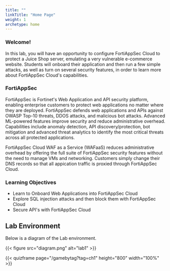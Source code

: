 ```yaml
---
title: ""
linkTitle: "Home Page"
weight: 1
archetype: home
---
```


### Welcome!

In this lab, you will have an opportunity to configure FortiAppSec Cloud to protect a Juice Shop server, emulating a very vulnerable e-commerce website.  Students will onboard their application and then run a few simple attacks, as well as turn on several security features, in order to learn more about FortiAppSec Cloud's capabilities.

### FortiAppSec
FortiAppSec is Fortinet's Web Application and API security platform, enabling enterprise customers to protect web applications no matter where they are deployed.  FortiAppSec defends web applications and APIs against OWASP Top-10 threats, DDOS attacks, and malicious bot attacks. Advanced ML-powered features improve security and reduce administrative overhead. Capabilities include anomaly detection, API discovery/protection, bot mitigation and advanced threat analytics to identify the most critical threats across all protected applications.

FortiAppSec Cloud WAF as a Service (WAFaaS) reduces administrative overhead by offering the full suite of FortiAppSec security features without the need to manage VMs and networking.  Customers simply change their DNS records so that all appication traffic is proxied through FortiAppSec Cloud.


### Learning Objectives
- Learn to Onboard Web Applications into FortiAppSec Cloud
- Explore SQL injection attacks and then block them with FortiAppSec Cloud 
- Secure API's with FortiAppSec Cloud

## Lab Environment

Below is a diagram of the Lab environment.

{{< figure src="diagram.png" alt="lab1" >}}

{{< quizframe page="/gamebytag?tag=ch1" height="800" width="100%" >}}